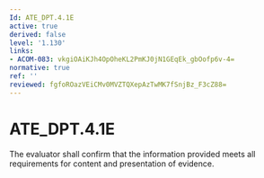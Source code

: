 ```yaml
---
Id: ATE_DPT.4.1E
active: true
derived: false
level: '1.130'
links:
- ACOM-083: vkgiOAiKJh4OpOheKL2PmKJ0jN1GEqEk_gbOofp6v-4=
normative: true
ref: ''
reviewed: fgfoROazVEiCMv0MVZTQXepAzTwMK7fSnjBz_F3cZ88=
---
```


# ATE_DPT.4.1E

The evaluator shall confirm that the information provided meets all requirements for content and presentation of evidence.